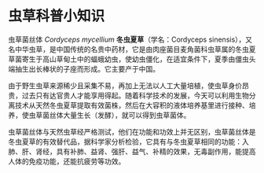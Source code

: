 # 虫草科普小知识

虫草菌丝体 *Cordyceps mycellium* **冬虫夏草**（学名：Cordyceps sinensis），又名中华虫草，是中国传统的名贵中药材，它是由肉座菌目麦角菌科虫草属的冬虫夏草菌寄生于高山草甸土中的蝠蛾幼虫，使幼虫僵化，在适宜条件下，夏季由僵虫头端抽生出长棒状的子座而形成。它主要产于中国。

由于野生虫草来源稀少且采集不易，再加上无法以人工大量培植，使虫草身价昂贵，过去只有达官贵人才能享用得起。随着科学技术的发展，今天可以利用生物分离技术从天然冬虫夏草提取有效菌株，然后在大容积的液体培养基里进行接种、培养，使虫草菌丝体大量生长（发酵），就可以得到虫草菌体。

虫草菌丝体与天然虫草经严格测试，他们在功能和功效上并无区别，虫草菌丝体是冬虫夏草的有效替代品，据科学家分析检验，它具有与冬虫夏草相同的功能：入肺、肝、肾经，具有补肺、益肾、强肝、益气、补精的效果，无毒副作用，能提高人体的免疫功能，还能抗疲劳等功效。